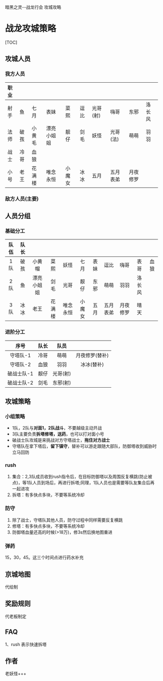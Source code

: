 暗黑之灵--战龙行会
攻城攻略

# 战龙攻城策略

[TOC]

## 攻城人员

### 我方人员


|职业||||||||||
|:---|:---|:---|:---|:---|:---|:---|:---|:---|:---|
|射手|鱼|七月|表妹|菜熙|逗比|光哥\(射\)|嗨哥|东邪|洛长风|
|法师|破孩|小黄毛|漂亮小姐姐|靓仔|剑毛|妖怪|光哥\(法\)|萌萌|羽羽|
|战士|冷哥|血狼|
|小号|老王|花满楼|唯念永恒|小魔女|冰冰|五月|五月表弟|月夜修罗|

### 敌方人员(主要)
<!-- | 职业 |  |  |  |  |  |  ||||||
| :-: | :-: | :-: | :-: | :-: | :-: | :-: | :-: | :-: | :-: | :-: | :-: | :-: | :-: |
| 射手 |
| 法师 |
| 战士 | 
| 小号 | -->

## 人员分组

### 基础分工
|队伍|队长||||||||||
| :-: | :-: | :-: | :-: | :-: | :-: | :-: | :-: | :-: | :-: |  :-: | 
| 1队 | 破孩 | 小黄帽 | 菜熙 | 妖怪 | 七月 | 表妹 | 逗比 | 嗨哥 | 表哥 | 血狼 |
| 2队 | 鱼 | 漂亮小姐姐 | 剑毛 | 光哥 | 靓仔 | 东邪 | 萌萌 |  羽羽 |  洛长风 |
| 3队 | 冰冰 | 老王 | 花满楼 | 唯念永恒 | 小魔女 | 五月 | 五月表弟 | 月夜修罗 | 晴天 |

### 进阶分工
|序号|队长|队员||
|:---:|:---:|:---:|:---:|
| 守塔队-1 | 冷哥 | 萌萌 | 月夜修罗(替补) |
| 守塔队-2 | 血狼 | 羽羽 | 冰冰(替补) |
| 破战士队-1 | 靓仔 |  光哥(射) |
| 破战士队-2 | 剑毛 |  东邪(射) | 


## 攻城策略

### 小组策略
* 1队，2队与**对面1，2队战斗**，不要越级主动开战
* 3队主要负责**拆塔修塔，送药**，也可以打对面小号
* 破战士队攻城是来挑战对方守塔战士，**拖住对方战士**
* 守塔队在拿下塔后，**留下镇守**，替补可以游走跟随大部队，防御塔收到威胁时立马回防

### rush
1. 集合：2,3队成员收到rush指令后，在目标防御塔以及周围反复横跳(防止被点)，等1队人员到场后，再进行拆塔;同理，1队人员也是需要等队友集合后再一起进攻
2. 拆塔：有多快点多块，不要等系统冷却

### 防守
1. 除了战士，守塔队其他人员，防守过程中同样需要反复横跳
2. 修塔：有多快点多块，不要等系统冷却
3. 防御塔血量还高的时候(>18万)，修3s然后换地图重进
   
### 弹药
15，30，45。这三个时间点进行药水补充

## 京城地图
代绘制

## 奖励规则
代老板制定

## FAQ
1、rush
表示快速拆塔

## 作者
老妖怪+++
